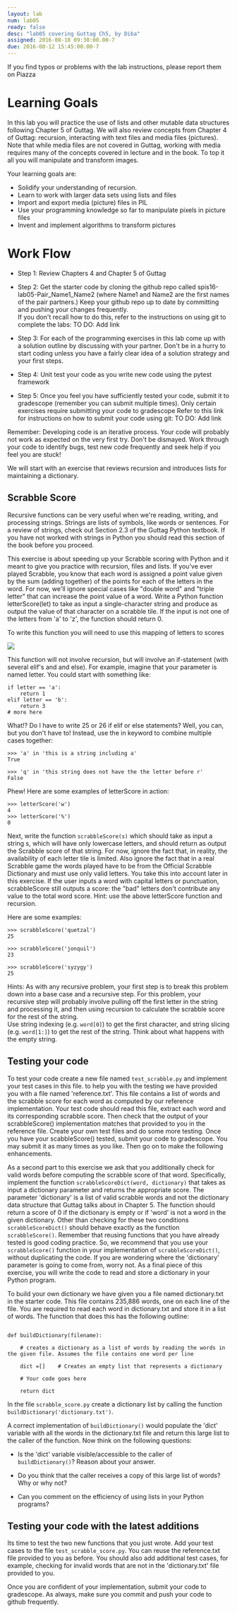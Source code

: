 ```yaml
---
layout: lab
num: lab05
ready: false
desc: "lab05 covering Guttag Ch5, by Diba"
assigned: 2016-08-10 09:30:00.00-7
due: 2016-08-12 15:45:00.00-7
---
```


If you find typos or problems with the lab instructions, please report them on Piazza

# Learning Goals
In this lab you will practice the use of lists and other mutable data structures following Chapter 5 of Guttag. We will also review concepts from Chapter 4 of Guttag: recursion, interacting with text files and media files (pictures). 
Note that while media files are not covered in Guttag, working with media requires many of the concepts covered in lecture and in the book. To top it all you will manipulate and transform images.

Your learning goals are:

* Solidify your understanding of recursion.
* Learn to work with larger data sets using lists and files
* Import and export media (picture) files in PIL
* Use your programming knowledge so far to manipulate pixels in picture files
* Invent and implement algorithms to transform pictures 

# Work Flow

* Step 1: Review Chapters 4 and Chapter 5 of Guttag

* Step 2: Get the starter code by cloning the github repo called spis16-lab05-Pair_Name1_Name2 (where Name1 and Name2 are the first names of the pair partners.) Keep your github repo up to date by committing and pushing your changes frequently.  
If you don't recall how to do this, refer to the instructions on using git to complete the labs: TO DO: Add link

* Step 3: For each of the programming exercises in this lab come up with a solution outline by discussing with your partner. Don't be in a hurry to start coding unless you have a fairly clear idea of a solution strategy and your first steps.

* Step 4: Unit test your code as you write new code using the pytest framework

* Step 5: Once you feel you have sufficiently tested your code, submit it to gradescope (remember you can submit multiple times). Only certain exercises require submitting your code to gradescope Refer to this link for instructions on how to submit your code using git: TO DO: Add link

Remember: Developing code is an iterative process. Your code will probably not work as expected on the very first try. Don't be dismayed. Work through your code to identify bugs, test new code frequently and seek help if you feel you are stuck!

We will start with an exercise that reviews recursion and introduces lists for maintaining a dictionary.

## Scrabble Score

Recursive functions can be very useful when we're reading, writing, and processing strings. Strings are lists of symbols, like words or sentences. For a review of strings, check out Section 2.3 of the Guttag Python textbook. If you have not worked with strings in Python you should read this section of the book before you proceed.

This exercise is about speeding up your Scrabble scoring with Python and it meant to give you practice with recursion, files and lists. If you've ever played Scrabble, you know that each word is assigned a point value given by the sum (adding together) of the points for each of the letters in the word.  For now, we'll ignore special cases like "double word" and "triple letter" that can increase the point value of a word.  Write a Python function letterScore(let) to take as input a single-character string and produce as output the value of that character on a scrabble tile. If the input is not one of the letters from 'a' to 'z', the function should return 0. 

To write this function you will need to use this mapping of letters to scores

![](/lab/images/alphaScrabble.gif)


This function will not involve recursion, but will involve an if-statement (with several elif's and and else).  For example, imagine that your parameter is named letter. You could start with something like:

```
if letter == 'a':
    return 1
elif letter == 'b':
    return 3
# more here
```

What!? Do I have to write 25 or 26 if elif or else statements? Well, you can, but you don't have to! Instead, use the in keyword to combine multiple cases together:

```
>>> 'a' in 'this is a string including a'
True

>>> 'q' in 'this string does not have the the letter before r'
False
```

Phew!
Here are some examples of letterScore in action:

```
>>> letterScore('w')
4
>>> letterScore('%')
0
```

Next, write the function `scrabbleScore(s)` which should take as input a string s, 
which will have only lowercase letters, and should return as output the Scrabble score of that string. For now, ignore the fact that, in reality, the availability of each letter tile is limited. Also ignore the fact that in a real Scrabble game the words played have to be from the Official Scrabble Dictionary and must use only valid letters. You take this into account later in this exercise. If the user inputs a word with capital letters or punctuation, scrabbleScore still outputs a score: the "bad" letters don't contribute any value to the total word score.   Hint: use the above letterScore function and recursion.

Here are some examples:

```
>>> scrabbleScore('quetzal')
25

>>> scrabbleScore('jonquil')
23

>>> scrabbleScore('syzygy')
25
```

Hints:
As with any recursive problem, your first step is to break this problem down into a base case and a recursive step.  For this problem, your recursive step will probably involve pulling off the first letter in the string and processing it, and then using recursion to calculate the scrabble score for the rest of the string.  
Use string indexing (e.g. `word[0]`) to get the first character, and string slicing (e.g. `word[1:]`) to get the rest of the string.
Think about what happens with the empty string.

## Testing your code

To test your code create a new file named `test_scrabble.py` and implement your test cases in this file. to help you with the testing we have provided you with a file named 'reference.txt'. This file contains a list of words and the scrabble score for each word as computed by our reference implementation. Your test code should read this file, extract each word and its corresponding scrabble score. Then check that the output of your scrabbleScore() implementation matches that provided to you in the reference file. Create your own test files and do some more testing. Once you have your scabbleScore() tested, submit your code to gradescope. You may submit it as many times as you like. Then go on to make the following enhancements.

As a second part to this exercise we ask that you additionally check for valid words before computing the scrabble score of that word. Specifically, implement the function `scrabbleScoreDict(word, dictionary)` that takes as input a dictionary parameter and returns the appropriate score. The parameter 'dictionary' is a list of valid scrabble words and not the dictionary data structure that Guttag talks about in Chapter 5. The function should return a score of 0 if the dictionary is empty or if 'word' is not a word in the given dictionary. Other than checking for these two conditions `scrabbleScoreDict()` should behave exactly as the function `scrabbleScore()`. Remember that reusing functions that you have already tested is good coding practice. So, we recommend that you use your `scrabbleScore()` function in your implementation of `scrabbleScoreDict()`, without duplicating the code. If you are wondering where the 'dictionary' parameter is going to come from, worry not. As a final piece of this exercise, you will write the code to read and store a dictionary in your Python program.

To build your own dictionary we have given you a file named dictionary.txt in the starter code. This file contains 235,886 words, one on each line of the file. You are required to read each word in dictionary.txt and store it in a list of words.
The function that does this has the following outline:

``` 

def buildDictionary(filename):

    # creates a dictionary as a list of words by reading the words in the given file. Assumes the file contains one word per line

    dict =[]    # Creates an empty list that represents a dictionary
    
    # Your code goes here
    
    return dict
``` 

In the file `scrabble_score.py` create a dictionary list by calling the function `buildDictionary('dictionary.txt')`.

A correct implementation of `buildDictionary()` would populate the 'dict' variable with all the words in the dictionary.txt file and return this large list to the caller of the function. Now think on the following questions:

* Is the 'dict' variable visible/accessible to the caller of `buildDictionary()`? Reason about your answer. 

* Do you think that the caller receives a copy of this large list of words? Why or why not?

* Can you comment on the efficiency of using lists in your Python programs?


## Testing your code with the latest additions
Its time to test the two new functions that you just wrote. Add your test cases to the file `test_scrabble_score.py`. You can reuse the reference.txt file provided to you as before. You should also add additional test cases, for example, checking for invalid words that are not in the 'dictionary.txt' file provided to you.

Once you are confident of your implementation, submit your code to gradescope.
As always, make sure you commit and push your code to github frequently. 



